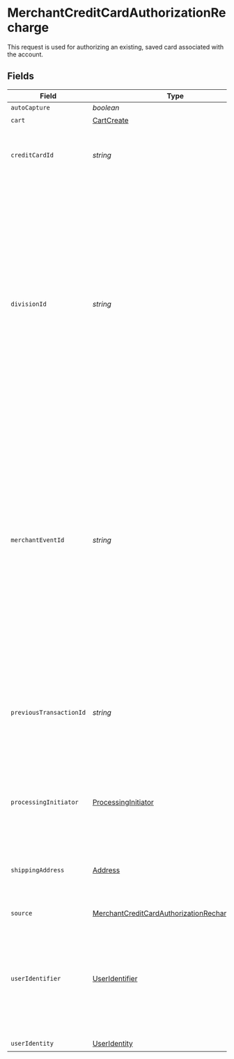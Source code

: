# MerchantCreditCardAuthorizationRecharge

This request is used for authorizing an existing, saved card associated with the account.


## Fields

| Field                                                                                                                                                                                                                                                                                                             | Type                                                                                                                                                                                                                                                                                                              | Required                                                                                                                                                                                                                                                                                                          | Description                                                                                                                                                                                                                                                                                                       | Example                                                                                                                                                                                                                                                                                                           |
| ----------------------------------------------------------------------------------------------------------------------------------------------------------------------------------------------------------------------------------------------------------------------------------------------------------------- | ----------------------------------------------------------------------------------------------------------------------------------------------------------------------------------------------------------------------------------------------------------------------------------------------------------------- | ----------------------------------------------------------------------------------------------------------------------------------------------------------------------------------------------------------------------------------------------------------------------------------------------------------------- | ----------------------------------------------------------------------------------------------------------------------------------------------------------------------------------------------------------------------------------------------------------------------------------------------------------------- | ----------------------------------------------------------------------------------------------------------------------------------------------------------------------------------------------------------------------------------------------------------------------------------------------------------------- |
| `autoCapture`                                                                                                                                                                                                                                                                                                     | *boolean*                                                                                                                                                                                                                                                                                                         | :heavy_minus_sign:                                                                                                                                                                                                                                                                                                | N/A                                                                                                                                                                                                                                                                                                               |                                                                                                                                                                                                                                                                                                                   |
| `cart`                                                                                                                                                                                                                                                                                                            | [CartCreate](../../models/shared/cartcreate.md)                                                                                                                                                                                                                                                                   | :heavy_check_mark:                                                                                                                                                                                                                                                                                                | N/A                                                                                                                                                                                                                                                                                                               |                                                                                                                                                                                                                                                                                                                   |
| `creditCardId`                                                                                                                                                                                                                                                                                                    | *string*                                                                                                                                                                                                                                                                                                          | :heavy_check_mark:                                                                                                                                                                                                                                                                                                | The unique ID associated to the saved credit card in the account's wallet.                                                                                                                                                                                                                                        | SAeEcU1hpMobc                                                                                                                                                                                                                                                                                                     |
| `divisionId`                                                                                                                                                                                                                                                                                                      | *string*                                                                                                                                                                                                                                                                                                          | :heavy_check_mark:                                                                                                                                                                                                                                                                                                | The unique ID associated to the merchant's Bolt Account division; Merchants can have different divisions to suit multiple use cases (storefronts, pay-by-link, phone order processing). Use the Bolt Merchant Dashboard to switch between divisions and find the division ID under `Merchant Division Public ID`. | 4ab56ad7865ada4ad32                                                                                                                                                                                                                                                                                               |
| `merchantEventId`                                                                                                                                                                                                                                                                                                 | *string*                                                                                                                                                                                                                                                                                                          | :heavy_minus_sign:                                                                                                                                                                                                                                                                                                | The reference ID associated with a transaction event (auth, capture, refund, void). This is an arbitrary identifier created by the merchant. Bolt does not enforce any uniqueness constraints on this ID. It is up to the merchant to generate identifiers that properly fulfill its needs.                       | dbe0cd5d-3261-41d9-ba61-49e5b9d07567                                                                                                                                                                                                                                                                              |
| `previousTransactionId`                                                                                                                                                                                                                                                                                           | *string*                                                                                                                                                                                                                                                                                                          | :heavy_minus_sign:                                                                                                                                                                                                                                                                                                | The unique ID associated with to the shopper's previous subscription-based transaction. Leave `null` for standard, non-subscription transactions.                                                                                                                                                                 | null                                                                                                                                                                                                                                                                                                              |
| `processingInitiator`                                                                                                                                                                                                                                                                                             | [ProcessingInitiator](../../models/shared/processinginitiator.md)                                                                                                                                                                                                                                                 | :heavy_minus_sign:                                                                                                                                                                                                                                                                                                | Defines which payment method was used to initiate the transaction.                                                                                                                                                                                                                                                | stored_cardholder_initiated                                                                                                                                                                                                                                                                                       |
| `shippingAddress`                                                                                                                                                                                                                                                                                                 | [Address](../../models/shared/address.md)                                                                                                                                                                                                                                                                         | :heavy_minus_sign:                                                                                                                                                                                                                                                                                                | The Address object is used for billing, shipping, and physical store address use cases.                                                                                                                                                                                                                           |                                                                                                                                                                                                                                                                                                                   |
| `source`                                                                                                                                                                                                                                                                                                          | [MerchantCreditCardAuthorizationRechargeSource](../../models/shared/merchantcreditcardauthorizationrechargesource.md)                                                                                                                                                                                             | :heavy_check_mark:                                                                                                                                                                                                                                                                                                | N/A                                                                                                                                                                                                                                                                                                               |                                                                                                                                                                                                                                                                                                                   |
| `userIdentifier`                                                                                                                                                                                                                                                                                                  | [UserIdentifier](../../models/shared/useridentifier.md)                                                                                                                                                                                                                                                           | :heavy_check_mark:                                                                                                                                                                                                                                                                                                | The object containing key lookup IDs associated with the shopper's account, such as the unique email address and phone number.                                                                                                                                                                                    |                                                                                                                                                                                                                                                                                                                   |
| `userIdentity`                                                                                                                                                                                                                                                                                                    | [UserIdentity](../../models/shared/useridentity.md)                                                                                                                                                                                                                                                               | :heavy_check_mark:                                                                                                                                                                                                                                                                                                | N/A                                                                                                                                                                                                                                                                                                               |                                                                                                                                                                                                                                                                                                                   |